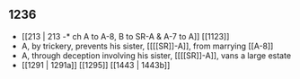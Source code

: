 ## 1236
- [[213 | 213 -* ch A to A-8, B to SR-A &amp; A-7 to A]] [[1123]] 
- A, by trickery, prevents his sister, [[[[SR]]-A]], from marrying [[A-8]]
- A, through deception involving his sister, [[[[SR]]-A]], vans a large estate
- [[1291 | 1291a]] [[1295]] [[1443 | 1443b]] 


